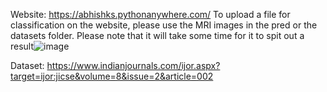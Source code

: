 Website: https://abhishks.pythonanywhere.com/
To upload a file for classification on the website, please use the MRI images in the pred or the datasets folder. Please note that it will take some time for it to spit out a result![image](https://github.com/Abhishk-S/Tumor_detection_/assets/161257771/f1253e33-aede-4d6c-bbd3-25ef8e9e7079)


Dataset: https://www.indianjournals.com/ijor.aspx?target=ijor:jicse&volume=8&issue=2&article=002

